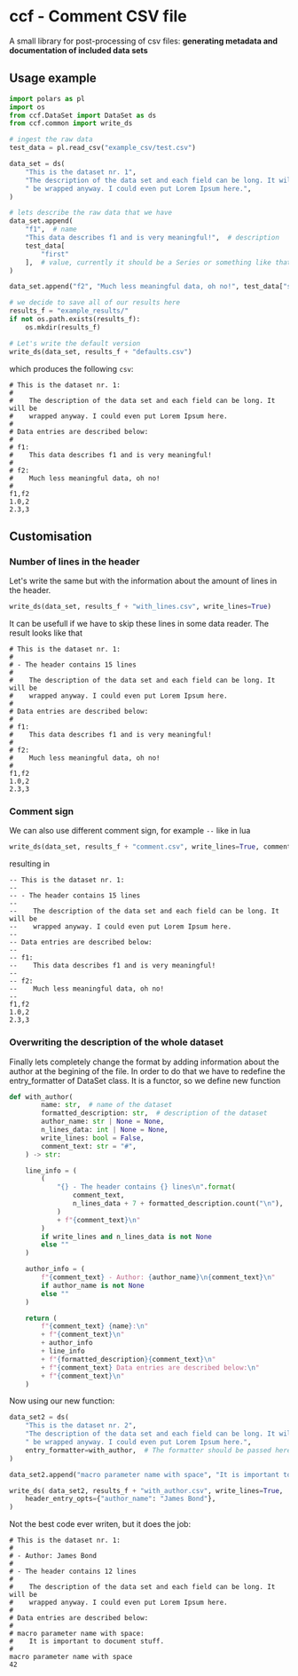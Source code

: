 # ccf - Comment CSV file
A small library for post-processing of csv files: **generating metadata and documentation of included data sets**

## Usage example

```python
import polars as pl
import os
from ccf.DataSet import DataSet as ds
from ccf.common import write_ds

# ingest the raw data
test_data = pl.read_csv("example_csv/test.csv")

data_set = ds(
    "This is the dataset nr. 1",
    "The description of the data set and each field can be long. It will"
    " be wrapped anyway. I could even put Lorem Ipsum here.",
)

# lets describe the raw data that we have
data_set.append(
    "f1",  # name
    "This data describes f1 and is very meaningful!",  # description
    test_data[
        "first"
    ],  # value, currently it should be a Series or something like that
)

data_set.append("f2", "Much less meaningful data, oh no!", test_data["second"])

# we decide to save all of our results here
results_f = "example_results/"
if not os.path.exists(results_f):
    os.mkdir(results_f)

# Let's write the default version
write_ds(data_set, results_f + "defaults.csv")
```
which produces the following `csv`:
```
# This is the dataset nr. 1:
#
#    The description of the data set and each field can be long. It will be
#    wrapped anyway. I could even put Lorem Ipsum here.
#
# Data entries are described below:
#
# f1:
#    This data describes f1 and is very meaningful!
#
# f2:
#    Much less meaningful data, oh no!
#
f1,f2
1.0,2
2.3,3
```

## Customisation
### Number of lines in the header
Let's write the same but with the information about the amount of lines
in the header.
```python
write_ds(data_set, results_f + "with_lines.csv", write_lines=True)
```
It can be usefull if we have to skip these lines in some
data reader. The result looks like that
```
# This is the dataset nr. 1:
#
# - The header contains 15 lines
#
#    The description of the data set and each field can be long. It will be
#    wrapped anyway. I could even put Lorem Ipsum here.
#
# Data entries are described below:
#
# f1:
#    This data describes f1 and is very meaningful!
#
# f2:
#    Much less meaningful data, oh no!
#
f1,f2
1.0,2
2.3,3
```
### Comment sign
We can also use different comment sign, for example `--` like in lua
```python
write_ds(data_set, results_f + "comment.csv", write_lines=True, comment_text="--")
```
resulting in 
```
-- This is the dataset nr. 1:
--
-- - The header contains 15 lines
--
--    The description of the data set and each field can be long. It will be
--    wrapped anyway. I could even put Lorem Ipsum here.
--
-- Data entries are described below:
--
-- f1:
--    This data describes f1 and is very meaningful!
--
-- f2:
--    Much less meaningful data, oh no!
--
f1,f2
1.0,2
2.3,3
```

### Overwriting the description of the whole dataset
Finally lets completely change the format by adding information about the
author at the begining of the file. In order to do that we have to
redefine the entry_formatter of DataSet class. It is a functor, so we
define new function
```python
def with_author(
        name: str,  # name of the dataset
        formatted_description: str,  # description of the dataset
        author_name: str | None = None,
        n_lines_data: int | None = None,
        write_lines: bool = False,
        comment_text: str = "#",
    ) -> str:

    line_info = (
        (
            "{} - The header contains {} lines\n".format(
                comment_text,
                n_lines_data + 7 + formatted_description.count("\n"),
            )
            + f"{comment_text}\n"
        )
        if write_lines and n_lines_data is not None
        else ""
    )

    author_info = (
        f"{comment_text} - Author: {author_name}\n{comment_text}\n"
        if author_name is not None
        else ""
    )

    return (
        f"{comment_text} {name}:\n"
        + f"{comment_text}\n"
        + author_info
        + line_info
        + f"{formatted_description}{comment_text}\n"
        + f"{comment_text} Data entries are described below:\n"
        + f"{comment_text}\n"
    )

```
Now using our new function:
```python
data_set2 = ds(
    "This is the dataset nr. 2",
    "The description of the data set and each field can be long. It will"
    " be wrapped anyway. I could even put Lorem Ipsum here.",
    entry_formatter=with_author,  # The formatter should be passed here
)

data_set2.append("macro parameter name with space", "It is important to document stuff.", 42)

write_ds( data_set2, results_f + "with_author.csv", write_lines=True,
    header_entry_opts={"author_name": "James Bond"},
)
```
Not the best code ever writen, but it does the job: 
```
# This is the dataset nr. 1:
#
# - Author: James Bond
#
# - The header contains 12 lines
#
#    The description of the data set and each field can be long. It will be
#    wrapped anyway. I could even put Lorem Ipsum here.
#
# Data entries are described below:
#
# macro parameter name with space:
#    It is important to document stuff.
#
macro parameter name with space
42
```
